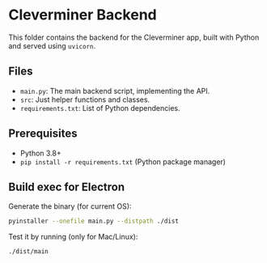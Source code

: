 # Cleverminer Backend

This folder contains the backend for the Cleverminer app, built with Python and served using `uvicorn`.

## Files
- `main.py`: The main backend script, implementing the API.
- `src`: Just helper functions and classes.
- `requirements.txt`: List of Python dependencies.

## Prerequisites
- Python 3.8+
- `pip install -r requirements.txt` (Python package manager)

## Build exec for Electron
Generate the binary (for current OS):
```bash
pyinstaller --onefile main.py --distpath ./dist
```
Test it by running (only for Mac/Linux):
```bash
./dist/main 
```